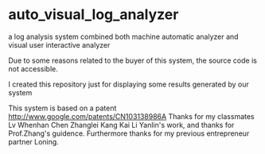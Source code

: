 auto_visual_log_analyzer
========================

a log analysis system combined both machine automatic analyzer and visual user interactive analyzer

Due to some reasons related to the buyer of this system, the source code is not accessible.

I created this repository just for displaying some results generated by our system

This system is based on a patent http://www.google.com/patents/CN103138986A 
Thanks for my classmates Lv Whenhan Chen Zhanglei Kang Kai Li Yanlin's work, and thanks for Prof.Zhang's guidence.
Furthermore thanks for my previous entrepreneur partner Loning.

